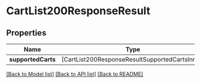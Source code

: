 # CartList200ResponseResult

## Properties
Name | Type | Description | Notes
------------ | ------------- | ------------- | -------------
**supportedCarts** | [CartList200ResponseResultSupportedCartsInner] |  | [optional] 

[[Back to Model list]](../README.md#documentation-for-models) [[Back to API list]](../README.md#documentation-for-api-endpoints) [[Back to README]](../README.md)


